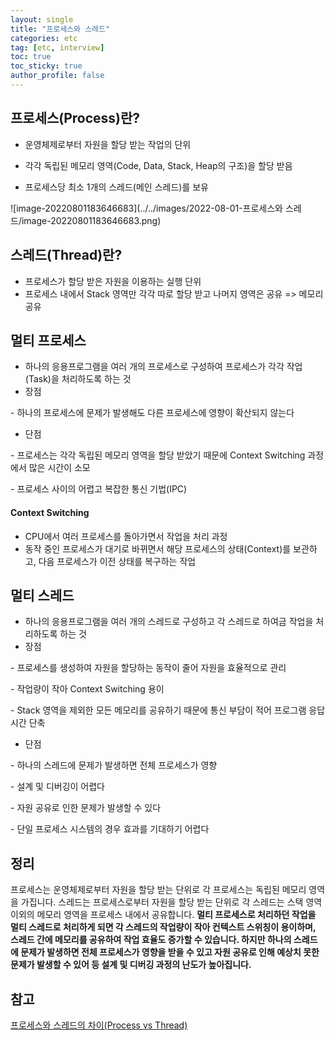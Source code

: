 ```yaml
---
layout: single
title: "프로세스와 스레드"
categories: etc
tag: [etc, interview]
toc: true
toc_sticky: true
author_profile: false
---
```

## 프로세스(Process)란?

* 운영체제로부터 자원을 할당 받는 작업의 단위

* 각각 독립된 메모리 영역(Code, Data, Stack, Heap의 구조)을 할당 받음
* 프로세스당 최소 1개의 스레드(메인 스레드)를 보유

![image-20220801183646683](../../images/2022-08-01-프로세스와 스레드/image-20220801183646683.png)



## 스레드(Thread)란?

* 프로세스가 할당 받은 자원을 이용하는 실행 단위
* 프로세스 내에서 Stack 영역만 각각 따로 할당 받고 나머지 영역은 공유 => 메모리 공유



## 멀티 프로세스

* 하나의 응용프로그램을 여러 개의 프로세스로 구성하여 프로세스가 각각 작업(Task)을 처리하도록 하는 것
* 장점

\- 하나의 프로세스에 문제가 발생해도 다른 프로세스에 영향이 확산되지 않는다

* 단점

\- 프로세스는 각각 독립된 메모리 영역을 할당 받았기 때문에 Context Switching 과정에서 많은 시간이 소모

\- 프로세스 사이의 어렵고 복잡한 통신 기법(IPC)



#### Context Switching

* CPU에서 여러 프로세스를 돌아가면서 작업을 처리 과정
* 동작 중인 프로세스가 대기로 바뀌면서 해당 프로세스의 상태(Context)를 보관하고, 다음 프로세스가 이전 상태를 복구하는 작업



## 멀티 스레드

* 하나의 응용프로그램을 여러 개의 스레드로 구성하고 각 스레드로 하여금 작업을 처리하도록 하는 것
* 장점

\- 프로세스를 생성하여 자원을 할당하는 동작이 줄어 자원을 효율적으로 관리

\- 작업량이 작아 Context Switching 용이

\- Stack 영역을 제외한 모든 메모리를 공유하기 때문에 통신 부담이 적어 프로그램 응답 시간 단축

* 단점

\- 하나의 스레드에 문제가 발생하면 전체 프로세스가 영향

\- 설계 및 디버깅이 어렵다

\- 자원 공유로 인한 문제가 발생할 수 있다

\- 단일 프로세스 시스템의 경우 효과를 기대하기 어렵다



## 정리

프로세스는 운영체제로부터 자원을 할당 받는 단위로 각 프로세스는 독립된 메모리 영역을 가집니다. 스레드는 프로세스로부터 자원을 할당 받는 단위로 각 스레드는 스택 영역이외의 메모리 영역을 프로세스 내에서 공유합니다. **멀티 프로세스로 처리하던 작업을 멀티 스레드로 처리하게 되면 각 스레드의 작업량이 작아 컨텍스트 스위칭이 용이하며, 스레드 간에 메모리를 공유하여 작업 효율도 증가할 수 있습니다. 하지만 하나의 스레드에 문제가 발생하면 전체 프로세스가 영향을 받을 수 있고 자원 공유로 인해 예상치 못한 문제가 발생할 수 있어 등 설계 및 디버깅 과정의 난도가 높아집니다.**



## 참고

<a href="https://gmlwjd9405.github.io/2018/09/14/process-vs-thread.html" target="_blank">프로세스와 스레드의 차이(Process vs Thread)</a>
